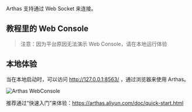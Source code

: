 Arthas 支持通过 Web Socket 来连接。

## 教程里的 Web Console

> 注意：因为平台原因无法演示 Web Console，请在本地运行体验

## 本地体验

当在本地启动时，可以访问 http://127.0.0.1:8563/ ，通过浏览器来使用 Arthas。

![Arthas WebConsole](../../assets/web-console.png)

推荐通过“快速入门”来体验：https://arthas.aliyun.com/doc/quick-start.html
